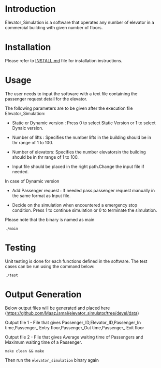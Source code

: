 # Introduction

Elevator_Simulation is a software that operates any number of elevator in a commercial building with given number of floors.

# Installation

Please refer to [INSTALL.md](https://github.com/MaazJamal/elevator_simulator/blob/devel/INSTALL.md) file for installation instructions.

# Usage

The user needs to input the software with a text file containing the passenger request detail for the elevator.

The following parameters are to be given after the execution file Elevator_Simulation:

- Static or Dynamic version : Press 0 to select Static Version or 1 to select Dynaic version.

- Number of lifts : Specifies the number lifts in the building should be in thr range of 1 to 100.

- Number of elevators: Specifies the number elevatorsin the building should be in thr range of 1 to 100.

- Input file should be placed in the right path.Change the input file if needed.

In case of Dynamic version

- Add Passenger request : If needed pass passenger request manually in the same format as Input file.

- Decide on the simulation when encountered a emergency stop condition. Press 1 to continue simulation or 0 to terminate the simulation.



Please note that the binary is named as main

```
./main
```

# Testing

Unit testing is done for each functions defined in the software. The test cases can be run using the command below:

```
./test
```



# Output Generation
Below output files will be generated and placed here (https://github.com/MaazJamal/elevator_simulator/tree/devel/data)

Output file 1 - File that gives Passenger_ID,Elevator_ID,Passenger_In time,Passenger_ Entry floor,Passenger_Out time,Passenger_ Exit floor

Output file 2 - File that gives Average waiting time of Passengers and Maximum waiting time of a Passenger.

```
make clean && make
```

Then run the `elevator_simulation` binary again

